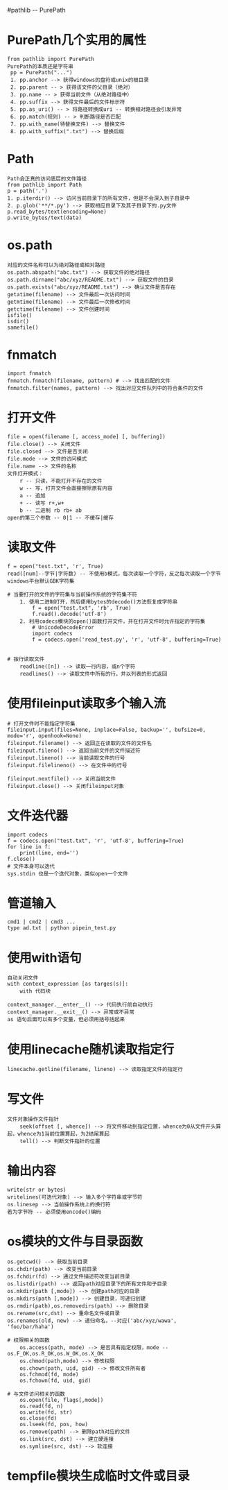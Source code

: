 #pathlib -- PurePath
# PurePath几个实用的属性
	from pathlib import PurePath
	PurePath的本质还是字符串
	 pp = PurePath("...")
	 1. pp.anchor --> 获得windows的盘符或unix的根目录
	 2. pp.parent -- > 获得该文件的父目录（绝对）
	 3. pp.name -- > 获得当前文件（从绝对路径中）
	 4. pp.suffix --> 获得文件最后的文件标示符
	 5. pp.as_uri() -- > 将路径转换成uri -- 转换相对路径会引发异常
	 6. pp.match(规则) -- > 判断路径是否匹配
	 7. pp.with_name(待替换文件) --> 替换文件
	 8. pp.with_suffix(".txt") --> 替换后缀
	 
# Path
	Path会正真的访问底层的文件路径
	from pathlib import Path
	p = path('.')
	1. p.iterdir() --> 访问当前目录下的所有文件，但是不会深入到子目录中
	2. p.glob('**/*.py') --> 获取相应目录下及其子目录下的.py文件
	p.read_bytes/text(encoding=None)
	p.write_bytes/text(data)
	
	
# os.path
	对应的文件名称可以为绝对路径或相对路径
	os.path.abspath("abc.txt") --> 获取文件的绝对路径
	os.path.dirname("abc/xyz/README.txt") --> 获取文件的目录
	os.path.exists("abc/xyz/README.txt") --> 确认文件是否存在
	getatime(filename) --> 文件最后一次访问时间
	getmtime(filename) --> 文件最后一次修改时间
	getctime(filename) --> 文件创建时间
	isfile()
	isdir()
	samefile()
	

# fnmatch
	import fnmatch
	fnmatch.fnmatch(filename, pattern) # --> 找出匹配的文件
	fnmatch.filter(names, pattern) --> 找出对应文件队列中的符合条件的文件
	
# 打开文件
	file = open(filename [, access_mode] [, buffering])
	file.close() --> 关闭文件
	file.closed --> 文件是否关闭
	file.mode --> 文件的访问模式
	file.name --> 文件的名称
	文件打开模式：
		r -- 只读，不能打开不存在的文件
		w -- 写，打开文件会直接擦除原有内容
		a -- 追加
		+ -- 读写 r+,w+
		b -- 二进制 rb rb+ ab
	open的第三个参数 -- 0|1 -- 不缓存|缓存
	
	
# 读取文件
	f = open("test.txt", 'r', True)
	read([num]--字节|字符数) -- 不使用b模式，每次读取一个字符，反之每次读取一个字节
	windows平台默认GBK字符集
	
	# 当要打开的文件的字符集与当前操作系统的字符集不符
		1. 使用二进制打开，然后使用bytes的decode()方法恢复成字符串
			f = open("test.txt", 'rb', True)
			f.read().decode('utf-8')
		2. 利用codecs模块的open()函数打开文件，并在打开文件时允许指定的字符集
			# UnicodeDecodeError
			import codecs
			f = codecs.open('read_test.py', 'r', 'utf-8', buffering=True)
			
			
	# 按行读取文件
		readline([n]) --> 读取一行内容，或n个字符
		readlines() --> 读取文件中所有的行，并以列表的形式返回
		
		
# 使用fileinput读取多个输入流
	# 打开文件时不能指定字符集
	fileinput.input(files=None, inplace=False, backup='', bufsize=0, mode='r', openhook=None)
	fileinput.filename() --> 返回正在读取的文件的文件名
	fileinput.fileno() --> 返回当前文件的文件描述符
	fileinput.lineno() --> 当前读取文件的行号
	fileinput.filelineno() --> 在文件中的行号
	
	fileinput.nextfile() --> 关闭当前文件
	fileinput.close() --> 关闭fileinput对象
		
		
# 文件迭代器
	import codecs
	f = codecs.open("test.txt", 'r', 'utf-8', buffering=True)
	for line in f:
		print(line, end='')
	f.close()
	# 文件本身可以迭代
	sys.stdin 也是一个迭代对象，类似open一个文件
	
	
# 管道输入
	cmd1 | cmd2 | cmd3 ...
	type ad.txt | python pipein_test.py
	
	
# 使用with语句
	自动关闭文件
	with context_expression [as targes(s)]:
		with 代码块
	
	context_manager.__enter__() --> 代码执行前自动执行
	context_manager.__exit__() --> 异常或不异常
	as 语句后面可以有多个变量，但必须用括号括起来
	
	
# 使用linecache随机读取指定行
	linecache.getline(filename, lineno) --> 读取指定文件的指定行
	

# 写文件
	文件对象操作文件指针
		seek(offset [, whence]) --> 将文件移动到指定位置，whence为0从文件开头算起，whence为1当前位置算起，为2结尾算起
		tell() --> 判断文件指针的位置
		

# 输出内容
	write(str or bytes)
	writelines(可迭代对象) --> 输入多个字符串或字节符
	os.linesep --> 当前操作系统上的换行符
	若为字节符 -- 必须使用encode()编码
	
	
# os模块的文件与目录函数
	os.getcwd() --> 获取当前目录
	os.chdir(path) --> 改变当前目录
	os.fchdir(fd) --> 通过文件描述符改变当前目录
	os.listdir(path) --> 返回path对应目录下的所有文件和子目录
	os.mkdir(path [,mode]) --> 创建path对应的目录
	os.mkdirs(path [,mode]) --> 创建目录，可递归创建
	os.rmdir(path),os.removedirs(path) --> 删除目录
	os.rename(src,dst) --> 重命名文件或目录
	os.renames(old, new) --> 递归命名，--对应('abc/xyz/wawa', 'foo/bar/haha')
	
	# 权限相关的函数
		os.access(path, mode) --> 是否具有指定权限，mode -- os.F_OK,os.R_OK,os.W_OK,os.X_OK
		os.chmod(path,mode) --> 修改权限
		os.chown(path, uid, gid) --> 修改文件所有者
		os.fchmod(fd, mode) 
		os.fchown(fd, uid, gid)
		
	# 与文件访问相关的函数
		os.open(file, flags[,mode])
		os.read(fd, n)
		os.write(fd, str)
		os.close(fd)
		os.lseek(fd, pos, how)
		os.remove(path) --> 删除path对应的文件
		os.link(src, dst) --> 建立硬连接
		os.symline(src, dst) --> 软连接
		

# tempfile模块生成临时文件或目录
	